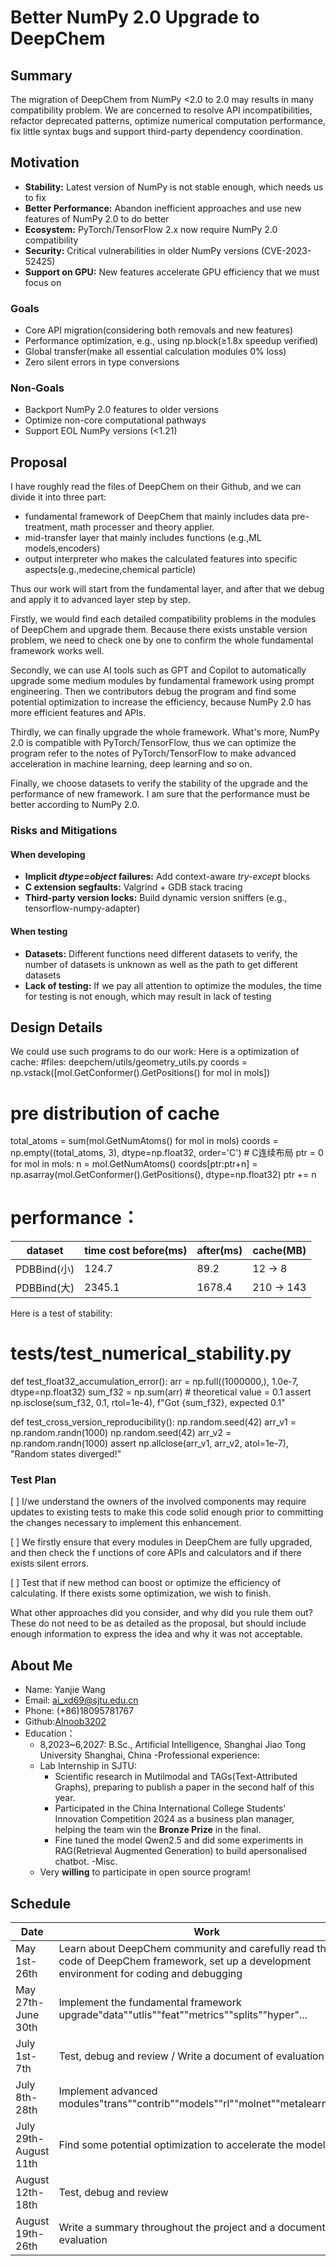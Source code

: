 # Better NumPy 2.0 Upgrade to DeepChem

## Summary
The migration of DeepChem from NumPy <2.0 to 2.0 may results in many compatibility problem.
We are concerned to resolve API incompatibilities, refactor deprecated patterns, optimize 
numerical computation performance, fix little syntax bugs and support third-party 
dependency coordination. 

## Motivation
- **Stability:** Latest version of NumPy is not stable enough, which needs us to fix
- **Better Performance:** Abandon inefficient approaches and use new features of NumPy 2.0 to do better 
- **Ecosystem:** PyTorch/TensorFlow 2.x now require NumPy 2.0 compatibility
- **Security:** Critical vulnerabilities in older NumPy versions (CVE-2023-52425)
- **Support on GPU:** New features accelerate GPU efficiency that we must focus on

### Goals
- Core API migration(considering both removals and new features)
- Performance optimization, e.g., using np.block(≥1.8x speedup verified)
- Global transfer(make all essential calculation modules 0% loss)
- Zero silent errors in type conversions

### Non-Goals
- Backport NumPy 2.0 features to older versions
- Optimize non-core computational pathways
- Support EOL NumPy versions (<1.21)

## Proposal
I have roughly read the files of DeepChem on their Github, and we can divide it into three part:
- fundamental framework of DeepChem that mainly includes data pre-treatment, math processer and theory applier.
- mid-transfer layer that mainly includes functions (e.g.,ML models,encoders)
- output interpreter who makes the calculated features into specific aspects(e.g.,medecine,chemical particle)

Thus our work will start from the fundamental layer, and after that we debug and apply it to advanced layer step by step.

Firstly, we would find each detailed compatibility problems in the modules of DeepChem and upgrade them. Because
there exists unstable version problem, we need to check one by one to confirm the whole fundamental framework works well.

Secondly, we can use AI tools such as GPT and Copilot to automatically upgrade some medium modules by fundamental framework using
prompt engineering. Then we contributors debug the program and find some potential optimization to increase the efficiency, because NumPy 2.0 has more
efficient features and APIs.

Thirdly, we can finally upgrade the whole framework. What's more, NumPy 2.0 is compatible with PyTorch/TensorFlow, thus we can optimize the program refer
to the notes of PyTorch/TensorFlow to make advanced acceleration in machine learning, deep learning and so on.

Finally, we choose datasets to verify the stability of the upgrade and the performance of new framework. I am sure that the performance must be better according
to NumPy 2.0.

### Risks and Mitigations
#### When developing
- **Implicit *dtype=object* failures:** Add context-aware *try-except* blocks
- **C extension segfaults:** Valgrind + GDB stack tracing
- **Third-party version locks:** Build dynamic version sniffers (e.g., tensorflow-numpy-adapter)
<!--
What are the risks of this proposal, and how do we mitigate? Think broadly.
For example, consider both security and how this will impact the larger
Kubeflow ecosystem.
How will security be reviewed, and by whom?
How will UX be reviewed, and by whom?
Consider including folks who also work outside the SIG or subproject.
-->
#### When testing
- **Datasets:** Different functions need different datasets to verify, the number of datasets is unknown as well as the path to get different datasets
- **Lack of testing:** If we pay all attention to optimize the modules, the time for testing is not enough, which may result in lack of testing

## Design Details
We could use such programs to do our work:
Here is a optimization of cache:
#files: deepchem/utils/geometry_utils.py
coords = np.vstack([mol.GetConformer().GetPositions() for mol in mols])

# pre distribution of cache
total_atoms = sum(mol.GetNumAtoms() for mol in mols)
coords = np.empty((total_atoms, 3), dtype=np.float32, order='C')  # C连续布局
ptr = 0
for mol in mols:
    n = mol.GetNumAtoms()
    coords[ptr:ptr+n] = np.asarray(mol.GetConformer().GetPositions(), dtype=np.float32)
    ptr += n

# performance：
| dataset      | time cost before(ms) | after(ms) | cache(MB) |
|-------------|----------------|----------------|--------------|
| PDBBind(小) | 124.7          | 89.2           | 12 → 8       |
| PDBBind(大) | 2345.1         | 1678.4         | 210 → 143    |
Here is a test of stability:
# tests/test_numerical_stability.py
def test_float32_accumulation_error():
    arr = np.full((1000000,), 1.0e-7, dtype=np.float32)
    sum_f32 = np.sum(arr)  # theoretical value = 0.1
    assert np.isclose(sum_f32, 0.1, rtol=1e-4), f"Got {sum_f32}, expected 0.1"

def test_cross_version_reproducibility():
    np.random.seed(42)
    arr_v1 = np.random.randn(1000)
    np.random.seed(42)
    arr_v2 = np.random.randn(1000)
    assert np.allclose(arr_v1, arr_v2, atol=1e-7), "Random states diverged!"
  

### Test Plan

[ ] I/we understand the owners of the involved components may require updates to
existing tests to make this code solid enough prior to committing the changes necessary
to implement this enhancement.

[ ] We firstly ensure that every modules in DeepChem are fully upgraded, and then check the f
unctions of core APIs and calculators and if there exists silent errors.

[ ] Test that if new method can boost or optimize the efficiency of calculating. If there exists
some optimization, we wish to finish.


What other approaches did you consider, and why did you rule them out? These do
not need to be as detailed as the proposal, but should include enough
information to express the idea and why it was not acceptable.

## About Me
- Name: Yanjie Wang
- Email: [ai_xd69@sjtu.edu.cn](mailto:ai_xd69@sjtu.edu.cn)
- Phone: (+86)18095781767
- Github:[AInoob3202](https://github.com/AInoob3202)
- Education：
  - 8,2023~6,2027: B.Sc., Artificial Intelligence, Shanghai Jiao Tong University Shanghai, China
-Professional experience:
  - Lab Internship in SJTU:
    - Scientific research in Mutilmodal and TAGs(Text-Attributed Graphs), preparing to publish a paper in the second half of this year.
    - Participated in the China International College Students’ Innovation Competition 2024 as a business plan manager, helping the team win the **Bronze Prize** in the final.
    - Fine tuned the model Qwen2.5 and did some experiments in RAG(Retrieval Augmented Generation) to build apersonalised chatbot.
-Misc.
  - Very **willing** to participate in open source program!
## Schedule
| Date         |           Work           |
|--------------|--------------------------|
|May 1st- 26th |Learn about DeepChem community and carefully read the code of DeepChem framework, set up a development environment for coding and debugging|
|May 27th-June 30th|Implement the fundamental framework upgrade"data""utlis""feat""metrics""splits""hyper"...|
|July 1st-7th|Test, debug and review / Write a document of evaluation|
|July 8th-28th|Implement advanced modules"trans""contrib""models""rl""molnet""metalearning"...|
|July 29th-August 11th|Find some potential optimization to accelerate the models|
|August 12th-18th|Test, debug and review|
|August 19th-26th|Write a summary throughout the project and a document of evaluation|
